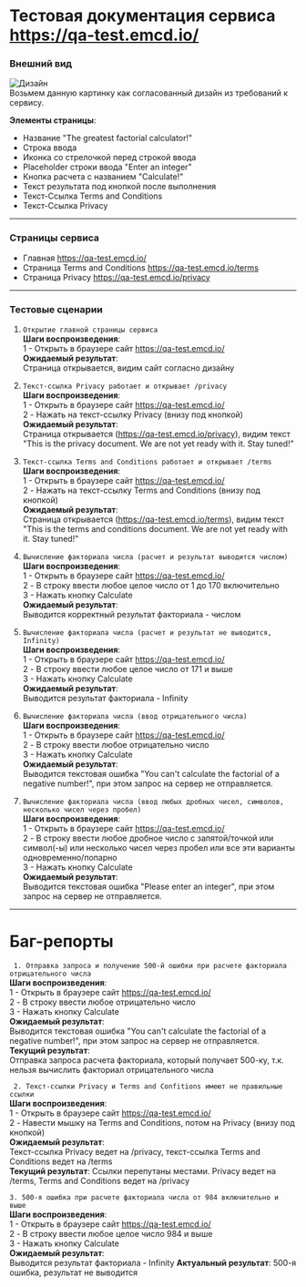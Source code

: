 # Тестовая документация сервиса https://qa-test.emcd.io/

### Внешний вид
![Дизайн](https://images2.imgbox.com/e7/05/JzTDFTdT_o.png)  
Возьмем данную картинку как согласованный дизайн из требований к сервису.   

**Элементы страницы**:
* Название "The greatest factorial calculator!"
* Строка ввода
* Иконка со стрелочкой перед строкой ввода
* Placeholder строки ввода "Enter an integer"
* Кнопка расчета с названием "Calculate!"
* Текст результата под кнопкой после выполнения
* Текст-Ссылка Terms and Conditions
* Текст-Ссылка Privacy
---
### Страницы сервиса
* Главная https://qa-test.emcd.io/
* Страница Terms and Conditions https://qa-test.emcd.io/terms
* Страница Privacy https://qa-test.emcd.io/privacy
***
### Тестовые сценарии
1. `Открытие главной страницы сервиса`  
**Шаги воспроизведения**:  
1 - Открыть в браузере сайт https://qa-test.emcd.io/  
**Ожидаемый результат**:  
Страница открывается, видим сайт согласно дизайну  
  
2. `Текст-ссылка Privacy работает и открывает /privacy`  
**Шаги воспроизведения**:  
1 - Открыть в браузере сайт https://qa-test.emcd.io/  
2 - Нажать на текст-ссылку Privacy (внизу под кнопкой)  
**Ожидаемый результат**:  
Страница открывается (https://qa-test.emcd.io/privacy), видим текст "This is the privacy document. We are not yet ready with it. Stay tuned!"  
  
3. `Текст-ссылка Terms and Conditions работает и открывает /terms`  
**Шаги воспроизведения**:  
1 - Открыть в браузере сайт https://qa-test.emcd.io/  
2 - Нажать на текст-ссылку Terms and Conditions (внизу под кнопкой)  
**Ожидаемый результат**:  
Страница открывается (https://qa-test.emcd.io/terms), видим текст "This is the terms and conditions document. We are not yet ready with it. Stay tuned!"  
  
4. `Вычисление факториала числа (расчет и результат выводится числом)`  
**Шаги воспроизведения**:  
1 - Открыть в браузере сайт https://qa-test.emcd.io/  
2 - В строку ввести любое целое число от 1 до 170 включительно  
3 - Нажать кнопку Calculate  
**Ожидаемый результат**:  
Выводится корректный результат факториала - числом  
  
5. `Вычисление факториала числа (расчет и результат не выводится, Infinity)`  
**Шаги воспроизведения**:  
1 - Открыть в браузере сайт https://qa-test.emcd.io/  
2 - В строку ввести любое целое число от 171 и выше  
3 - Нажать кнопку Calculate  
**Ожидаемый результат**:  
Выводится результат факториала - Infinity  
  
6. `Вычисление факториала числа (ввод отрицательного числа)`  
**Шаги воспроизведения**:  
1 - Открыть в браузере сайт https://qa-test.emcd.io/  
2 - В строку ввести любое отрицательно число  
3 - Нажать кнопку Calculate  
**Ожидаемый результат**:  
Выводится текстовая ошибка "You can't calculate the factorial of a negative number!", при этом запрос на сервер не отправляется.  
  
7. `Вычисление факториала числа (ввод любых дробных чисел, символов, несколько чисел через пробел)`  
**Шаги воспроизведения**:  
1 - Открыть в браузере сайт https://qa-test.emcd.io/  
2 - В строку ввести любое дробное число с запятой/точкой или символ(-ы) или несколько чисел через пробел или все эти варианты одновременно/попарно  
3 - Нажать кнопку Calculate  
**Ожидаемый результат**:  
Выводится текстовая ошибка "Please enter an integer", при этом запрос на сервер не отправляется.
---
# Баг-репорты
``` 1. Отправка запроса и получение 500-й ошибки при расчете факториала отрицательного числа```  
**Шаги воспроизведения**:  
1 - Открыть в браузере сайт https://qa-test.emcd.io/  
2 - В строку ввести любое отрицательно число  
3 - Нажать кнопку Calculate  
**Ожидаемый результат**:  
Выводится текстовая ошибка "You can't calculate the factorial of a negative number!", при этом запрос на сервер не отправляется.  
**Текущий результат**:  
Отправка запроса расчета факториала, который получает 500-ку, т.к. нельзя вычислить факториал отрицательного числа  

``` 2. Текст-ссылки Privacy и Terms and Confitions имеют не правильные ссылки```  
**Шаги воспроизведения**:  
1 - Открыть в браузере сайт https://qa-test.emcd.io/  
2 - Навести мышку на Terms and Conditions, потом на Privacy (внизу под кнопкой)  
**Ожидаемый результат**:  
Текст-ссылка Privacy ведет на /privacy, текст-ссылка Terms and Conditions ведет на /terms  
**Текущий результат**:
Ссылки перепутаны местами. Privacy ведет на /terms, Terms and Conditions ведет на /privacy  

```3. 500-я ошибка при расчете факториала числа от 984 включительно и выше```  
**Шаги воспроизведения**:  
1 - Открыть в браузере сайт https://qa-test.emcd.io/  
2 - В строку ввести любое целое число 984 и выше  
3 - Нажать кнопку Calculate  
**Ожидаемый результат**:  
Выводится результат факториала - Infinity
**Актуальный результат**:
500-я ошибка, результат не выводится
